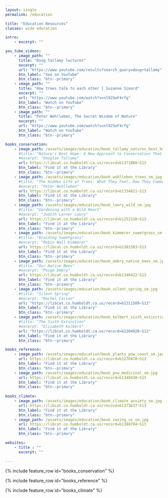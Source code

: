 ```yaml
---
layout: single
permalink: /education

title: "Education Resources"
classes: wide education

intro: 
    - excerpt: ""

you_tube_videos:
    - image_path: ""
      title: "Doug Tallamy lectures"
      excerpt: ""
      url: "https://www.youtube.com/results?search_query=doug+tallamy"
      btn_label: "See on YouTube"
      btn_class: "btn--primary"
    - image_path: ""
      title: "How trees talk to each other | Suzanne Simard"
      excerpt: ""
      url: "https://www.youtube.com/watch?v=nl92SeF4rfg"
      btn_label: "Watch on YouTube"
      btn_class: "btn--primary"
    - image_path: ""
      title: "Peter Wohlleben, The Secret Wisdom of Nature"
      excerpt: ""
      url: "https://www.youtube.com/watch?v=nl92SeF4rfg"
      btn_label: "Watch on YouTube"
      btn_class: "btn--primary"

books_conservation:
    - image_path: /assets/images/education/book_tallamy_natures_best_hope_sm.jpg 
      #title: "Nature's Best Hope: A New Approach to Conservation That Starts in Your Yard" 
      #excerpt: "Douglas Tallamy"
      url: https://libcat.co.humboldt.ca.us/record=b1371880~S13 
      btn_label: "Find it at the Library"
      btn_class: "btn--primary"
    - image_path: /assets/images/education/book_wohlleben_trees_sm.jpg 
      #title: "The Hidden Life of Trees: What They Feel, How They Communicate—Discoveries from A Secret World"
      #excerpt: "Peter Wohlleben"
      url: https://libcat.co.humboldt.ca.us/record=b1334821~S13 
      btn_label: "Find it at the Library"
      btn_class: "btn--primary"
    - image_path: /assets/images/education/book_lowry_wild_sm.jpg
      #title: "Gardening with a Wild Heart"
      #excerpt: "Judith Larner Lowry"
      url: https://libcat.co.humboldt.ca.us/record=b1252310~S13
      btn_label: "Find it at the Library"
      btn_class: "btn--primary"
    - image_path: /assets/images/education/book_kimmerer_sweetgrass_sm.jpg
      #title: "Braiding Sweetgrass"
      #excerpt: "Robin Wall Kimmerer"
      url: https://libcat.co.humboldt.ca.us/record=b1381583~S13 
      btn_label: "Find it at the Library"
      btn_class: "btn--primary"
    - image_path: /assets/images/education/book_embry_native_bees_sm.jpg
      #title: "Our Native Bees"
      #excerpt: "Paige Embry"
      url: https://libcat.co.humboldt.ca.us/record=b1346422~S13 
      btn_label: "Find it at the Library"
      btn_class: "btn--primary"
    - image_path: /assets/images/education/book_silent_spring_sm.jpg
      #title: "Silent Spring"
      #excerpt: "Rachel Carson"
      url: "https://libcat.co.humboldt.ca.us/record=b1311509~S13" 
      btn_label: "Find it at the Library"
      btn_class: "btn--primary"
    - image_path: /assets/images/education/book_kolbert_sixth_extinction_sm.jpg
      #title: "The Sixth Extinction"
      #excerpt: "Elizabeth Kolbert"
      url: "https://libcat.co.humboldt.ca.us/record=b1304926~S13"
      btn_label: "Find it at the Library"
      btn_class: "btn--primary"

books_reference:
    - image_path: /assets/images/education/book_plants_pnw_coast_sm.jpg
      url: https://libcat.co.humboldt.ca.us/record=b1270478~S13 
      btn_label: "Find it at the Library"
      btn_class: "btn--primary"
    - image_path: /assets/images/education/book_pnw_medicinal_sm.jpg
      url: https://libcat.co.humboldt.ca.us/record=b1340430~S13 
      btn_label: "Find it at the Library"
      btn_class: "btn--primary"
    
books_climate:
    - image_path: /assets/images/education/book_climate_anxiety_sm.jpg
      url: https://libcat.co.humboldt.ca.us/record=b1373637~S13 
      btn_label: "Find it at the Library"
      btn_class: "btn--primary"
    - image_path: /assets/images/education/book_saving_us_sm.jpg
      url: https://libcat.co.humboldt.ca.us/record=b1388794~S13 
      btn_label: "Find it at the Library"
      btn_class: "btn--primary"

websites:
    - title : ""
      excerpt: ""

---
```

{% include feature_row id="books_conservation" %}

{% include feature_row id="books_reference" %}

{% include feature_row id="books_climate" %}


